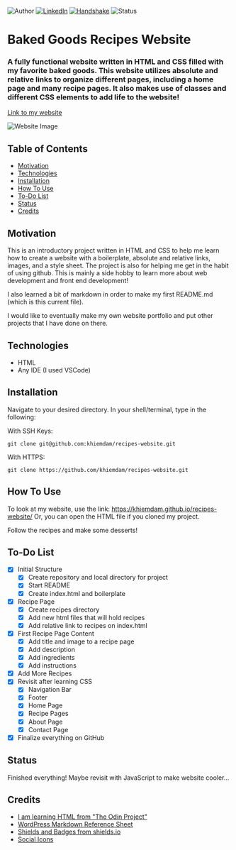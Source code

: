 <!-- Shields from shields.io -->
![Author][author-shield]
[![LinkedIn][linkedin-shield]][linkedin-url] [![Handshake][handshake-shield]][handshake-url] ![Status][status-shield]

# Baked Goods Recipes Website

### A fully functional website written in HTML and CSS filled with my favorite baked goods. This website utilizes absolute and relative links to organize different pages, including a home page and many recipe pages. It also makes use of classes and different CSS elements to add life to the website!

[Link to my website](https://khiemdam.github.io/recipes-website/)

![Website Image](./readme-images/website-homepage.png)

## Table of Contents
* [Motivation](#motivation)
* [Technologies](#technologies)
* [Installation](#installation)
* [How To Use](#how-to-use)
* [To-Do List](#to-do-list)
* [Status](#status)
* [Credits](#credits)

## Motivation

This is an introductory project written in HTML and CSS to help me learn how to create a website with a boilerplate, absolute and relative links, images, and a style sheet. The project is also for helping me get in the habit of using github. This is mainly a side hobby to learn more about web development and front end development!

I also learned a bit of markdown in order to make my first README.md (which is this current file).

I would like to eventually make my own website portfolio and put other projects that I have done on there.

## Technologies
* HTML
* Any IDE (I used VSCode)

## Installation
Navigate to your desired directory. In your shell/terminal, type in the following:

With SSH Keys:
```
git clone git@github.com:khiemdam/recipes-website.git
```
With HTTPS:
```
git clone https://github.com/khiemdam/recipes-website.git
```


## How To Use
To look at my website, use the link: https://khiemdam.github.io/recipes-website/
Or, you can open the HTML file if you cloned my project.

Follow the recipes and make some desserts!

## To-Do List
- [X] Initial Structure
    - [X] Create repository and local directory for project
    - [X] Start README
    - [X] Create index.html and boilerplate
- [X] Recipe Page
    - [X] Create recipes directory
    - [X] Add new html files that will hold recipes
    - [X] Add relative link to recipes on index.html
- [X] First Recipe Page Content
    - [X] Add title and image to a recipe page
    - [X] Add description
    - [X] Add ingredients
    - [X] Add instructions
- [X] Add More Recipes
- [X] Revisit after learning CSS
    - [X] Navigation Bar
    - [X] Footer
    - [X] Home Page
    - [X] Recipe Pages
    - [X] About Page
    - [X] Contact Page
- [X] Finalize everything on GitHub

## Status
Finished everything! Maybe revisit with JavaScript to make website cooler...

## Credits
* [I am learning HTML from "The Odin Project"](https://www.theodinproject.com/)
* [WordPress Markdown Reference Sheet](https://wordpress.com/support/markdown-quick-reference/)
* [Shields and Badges from shields.io](shields.io)
* [Social Icons](https://fontawesome.com/)

<!-- Links & Images -->
[author-shield]: https://img.shields.io/badge/Author-Khiem_Dam-555?style=for-the-badge&color=999
[linkedin-shield]: https://img.shields.io/badge/LinkedIn-555?style=for-the-badge&logo=linkedIn
[linkedin-url]: https://www.linkedin.com/in/khiemd/
[handshake-shield]: https://img.shields.io/badge/Handshake-555?style=for-the-badge&logo=handshake&logoColor=white
[handshake-url]: https://app.joinhandshake.com/stu/users/31441591
[status-shield]: https://img.shields.io/badge/status-completed-555?style=for-the-badge&labelColor=555&color=03c04a

